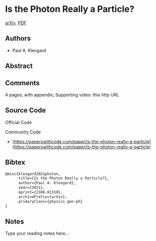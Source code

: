 
# Is the Photon Really a Particle?

[arXiv](https://arxiv.org/abs/2106.01310), [PDF](https://arxiv.org/pdf/2106.01310.pdf)

## Authors

- Paul A. Klevgard

## Abstract



## Comments

4 pages; with appendix; Supporting video: this http URL

## Source Code

Official Code



Community Code

- [https://paperswithcode.com/paper/is-the-photon-really-a-particle](https://paperswithcode.com/paper/is-the-photon-really-a-particle)

## Bibtex

```tex
@misc{klevgard2021photon,
      title={Is the Photon Really a Particle?}, 
      author={Paul A. Klevgard},
      year={2021},
      eprint={2106.01310},
      archivePrefix={arXiv},
      primaryClass={physics.gen-ph}
}
```

## Notes

Type your reading notes here...

